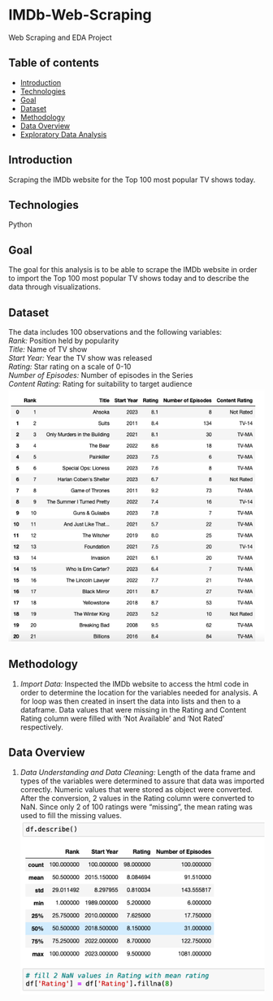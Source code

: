 # IMDb-Web-Scraping
Web Scraping and EDA Project
## Table of contents
* [Introduction](#introduction)
* [Technologies](#technologies)
* [Goal](#goal)
* [Dataset](#dataset)
* [Methodology](#methodology)
* [Data Overview](#data-overview)
* [Exploratory Data Analysis](#exploratory-data-analysis)
## Introduction
Scraping the IMDb website for the Top 100 most popular TV shows today.
## Technologies
Python
## Goal
The goal for this analysis is to be able to scrape the IMDb website in order to import the Top 100 most popular TV shows today and to describe the data through visualizations. 
## Dataset
The data includes 100 observations and the following variables:
<br>
*Rank:* Position held by popularity 
<br>
*Title:* Name of TV show
<br>
*Start Year:* Year the TV show was released 
<br>
*Rating:* Star rating on a scale of 0-10 
<br>
*Number of Episodes:* Number of episodes in the Series 
<br>
*Content Rating:* Rating for suitability to target audience
![Dataview](./img/dataview.png)
## Methodology
1. *Import Data:* Inspected the IMDb website to access the html code in order to determine the location for the variables needed for analysis. A for loop was then created in insert the data into lists and then to a dataframe. Data values that were missing in the Rating and Content Rating column were filled with ‘Not Available’ and ‘Not Rated’ respectively. <br />
## Data Overview
1. *Data Understanding and Data Cleaning:* Length of the data frame and types of the variables were determined to assure that data was imported correctly. Numeric values that were stored as object were converted. After the conversion, 2 values in the Rating column were converted to NaN. Since only 2 of 100 ratings were “missing”, the mean rating was used to fill the missing values. <br />
![Describe](./img/describe.png) <br />
